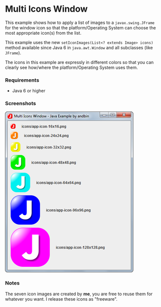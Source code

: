 # Multi Icons Window

This example shows how to apply a list of images to a `javax.swing.JFrame` for
the window icon so that the platform/Operating System can choose the most
appropriate icon(s) from the list.

This example uses the new `setIconImages(List<? extends Image> icons)` method
available since Java 6 in `java.awt.Window` and all subclasses (like `JFrame`).

The icons in this example are expressly in different colors so that you can
clearly see how/where the platform/Operating System uses them.

### Requirements

* Java 6 or higher

### Screenshots

![Screenshot 1](screenshot-01.png "Screenshot 1")

### Notes

The seven icon images are created by **me**, you are free to reuse them for
whatever you want. I release these icons as "freeware".

